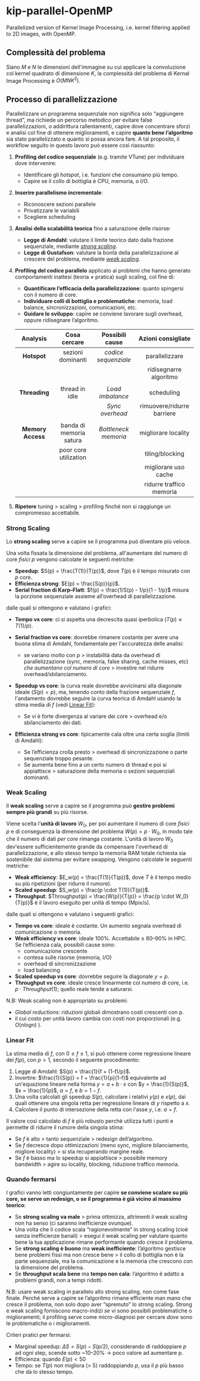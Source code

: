 # kip-parallel-OpenMP
Parallelized version of Kernel Image Processing, i.e. kernel filtering applied to 2D images, with OpenMP.



## Complessità del problema

Siano $M$ e $N$ le dimensioni dell'immagine su cui applicare la convoluzione col kernel quadrato di dimensione $K$, la complessità del problema di Kernal Image Processing è $O(MNK^2)$.



## Processo di parallelizzazione

Parallelizzare un programma sequenziale non significa solo “aggiungere thread”, ma richiede un percorso metodico per evitare false parallelizzazioni, o addirittura rallentamenti, capire dove concentrare sforzi e analisi col fine di ottenere miglioramenti, e capire **quanto bene l’algoritmo** sia stato parallelizzato e quanto si possa ancora fare. A tal proposito, il workflow seguito in questo lavoro può essere così riassunto:

  1. **Profiling del codice sequenziale** (e.g. tramite VTune) per individuare dove intervenire:
       * Identificare gli *hotspot*, i.e. funzioni che consumano più tempo.
       * Capire se il collo di bottiglia è CPU, memoria, o I/O.
       
  2. **Inserire parallelismo incrementale**:
       * Riconoscere sezioni parallele
       * Privatizzare le variabili
       * Scegliere scheduling
       
  3. **Analisi della scalabilità teorica** fino a saturazione delle risorse:
       * **Legge di Amdahl**: valutare il limite teorico dato dalla frazione sequenziale, mediante [*strong scaling*](#strong-scaling).
       * **Legge di Gustafson**: valutare la bontà della parallelizzazione al crescere del problema, mediante [*weak scaling*](#weak-scaling).
       
  4. **Profiling del codice parallelo** applicato ai problemi che hanno generato comportamenti inattesi (teoria $\neq$ pratica) sugli scaling, col fine di:
       * **Quantificare l’efficacia della parallelizzazione**: quanto spingersi con il numero di core.
       * **Individuare colli di bottiglia e problematiche**: memoria, load balance, sincronizzazioni, comunicazioni, etc.
       * **Guidare lo sviluppo**: capire se conviene lavorare sugli overhead, oppure ridisegnare l’algoritmo.
       
       |    Analysis       |      Cosa cercare       |        Possibili cause       |     Azioni consigliate     |
       |:-----------------:|:-----------------------:|:----------------------------:|:--------------------------:|
       | **Hotspot**       | sezioni dominanti       | *codice sequenziale*         | parallelizzare             |
       |                   |                         |                              |  ridisegnarre algoritmo    |
       |                   |                         |                              |                            |
       | **Threading**     | thread in idle          | *Load imbalance*             |             scheduling     |
       |                   |                         | *Sync overhead*              | rimuovere/ridurre barriere |
       |                   |                         |                              |                            |
       | **Memory Access** | banda di memoria satura | *Bottleneck memoria*         | migliorare locality        |
       |                   |  poor core utilization  |                              | tiling/blocking            |
       |                   |                         |                              | migliorare uso cache       |
       |                   |                         |                              | ridurre traffico memoria   |
  
  5. **Ripetere** tuning > scaling > profiling finché non si raggiunge un compromesso accettabile.


### Strong Scaling

Lo **strong scaling** serve a capire se il programma può diventare più veloce.

Una volta fissata la dimensione del problema, all'aumentare del numero di core *fisici* $p$ vengono calcolate le seguenti metriche:
  * **Speedup**: $S(p) = \frac{T(1)}{T(p)}$, dove $T(p)$ è il tempo misurato con $p$ core.
  * **Efficienza strong**: $E(p) = \frac{S(p)}{p}$.
  * **Serial fraction di Karp–Flatt**: $f(p) = \frac{1/S(p) - 1/p}{1 - 1/p}$ misura la porzione sequenziale assieme all’overhead di parallelizzazione.

dalle quali si ottengono e valutano i grafici:
* **Tempo vs core**: ci si aspetta una decrescita quasi iperbolica ($T(p) \approx T(1)/p$).
* **Serial fraction vs core**: dovrebbe rimanere costante per avere una buona stima di Amdahl, fondamentale per l'accuratezza delle analisi:
  + se variano molto con $p$ > instabilità data da overhead di parallelizzazione (sync, memoria, false sharing, cache misses, etc) *che aumentano col numero di core* > investire nel ridurre overhead/sbilanciamento.

* **Speedup vs core**: la curva reale dovrebbe avvicinarsi alla diagonale ideale ($S(p) = p$), ma, tenendo conto della frazione sequenziale $f$, l'andamento dovrebbe seguire la curva teorica di Amdahl usando la stima media di $f$ (vedi [Linear Fit](#linear-fit)):
  + Se vi è forte divergenza al variare dei core > overhead e/o sbilanciamento dei dati.
* **Efficienza strong vs core**: tipicamente cala oltre una certa soglia (limiti di Amdahl):
  + Se l’efficienza crolla presto > overhead di sincronizzazione o parte sequenziale troppo pesante.
  + Se aumenta bene fino a un certo numero di thread e poi si appiattisce > saturazione della memoria o sezioni sequenziali dominanti.

### Weak Scaling

Il **weak scaling** serve a capire se il programma può **gestire problemi sempre più grandi** su più risorse.

Viene scelta l'**unità di lavoro** $W_0$, per poi aumentare il numero di core *fisici* $p$ e di conseguenza la dimensione del problema $W(p) = p \cdot W_0$, in modo tale che il numero di dati *per core* rimanga costante. L'unità di lavoro $W_0$ dev'essere sufficientemente grande da compensare l'overhead di parallelizzazione, e allo stesso tempo la memoria RAM totale richiesta sia sostenibile dal sistema per evitare swapping. Vengono calcolate le seguenti metriche: 
  * **Weak efficiency**: $E_w(p) = \frac{T(1)}{T(p)}$, dove $T$ è il tempo medio su più ripetizioni (per ridurre il rumore).
  * **Scaled speedup**: $S_w(p) = \frac{p \cdot T(1)}{T(p)}$.
  * **Throughput**: $Throughput(p) = \frac{W(p)}{T(p)} = \frac{p \cdot W_0}{T(p)}$ è il lavoro eseguito per unità di tempo (Mpix/s).

dalle quali si ottengono e valutano i seguenti grafici:
  * **Tempo vs core**: ideale è costante. Un aumento segnala overhead di comunicazione o memoria.
  * **Weak efficiency vs core**: ideale 100%. Accettabile ≥ 80–90% in HPC. Se l’efficienza cala, possibili cause sono:
      + comunicazione crescente
      + contesa sulle risorse (memoria, I/O)
      + overhead di sincronizzazione
      + load balancing
  * **Scaled speedup vs core**: dovrebbe seguire la diagonale $y = p$.
  * **Throughput vs core**: ideale cresce linearmente col numero di core, i.e. $p \cdot Throughput(1)$; quello reale tende a saturarsi.

N.B: Weak scaling non è appropriato su problemi:
  * *Global reductions*: riduzioni globali dimostrano costi crescenti con p.
  * il cui costo per unità lavoro cambia con costi non proporzionali (e.g. $O(n log n)$ ).

### Linear Fit

La stima media di $f$, con $0 \leq f \leq 1$, si può ottenere come regressione lineare dei $f(p)$, con $p > 1$, secondo il seguente procedimento:
  1. Legge di Amdahl: $S(p) = \frac{1}{f + (1-f)/p}$.
  2. Invertire: $\frac{1}{S(p)} = f + \frac{1}{p}(1-f)$ equivalente ad un'equazione lineare nella forma $y = a + b \cdot x$ con $y = \frac{1}{S(p)}$, $x = \frac{1}{p}$, $a = f$, e $b = 1 - f$.
  3. Una volta calcolati gli speedup $S(p)$, calcolare i relativi $y(p)$ e $x(p)$, dai quali ottenere una singola retta per regressione lineare di $y$ rispetto a $x$.
  4. Calcolare il punto di intersezione della retta con l'asse $y$, i.e. $a = f$.

Il valore così calcolato di $f$ è più robusto perchè utilizza tutti i punti e permette di ridurre il rumore della singola stima:
  * Se $f$ è alto > tanto sequenziale > redesign dell’algoritmo.
  * Se $f$ decresce dopo ottimizzazioni (meno sync, migliore bilanciamento, migliore locality) > si sta recuperando margine reale.
  * Se $f$ è basso ma lo speedup si appiattisce > possibile memory bandwidth > agire su locality, blocking, riduzione traffico memoria.




### Quando fermarsi

I grafici vanno letti congiuntamente per capire **se conviene scalare su più core, se serve un redesign, o se il programma è già vicino al massimo teorico**:
  * Se **strong scaling va male** > prima ottimizza, altrimenti il weak scaling non ha senso (ci saranno inefficienze ovunque).
  * Una volta che il codice scala “ragionevolmente” in strong scaling (cioè senza inefficienze banali) > esegui il weak scaling per valutare quanto bene la tua applicazione rimane performante quando cresce il problema.
  * Se **strong scaling è buono** ma **weak inefficiente**: l’algoritmo gestisce bene problemi fissi ma non cresce bene > il collo di bottiglia non è la parte sequenziale, ma la comunicazione e la memoria che crescono con la dimensione del problema.
  * Se **throughput scala bene** ma **tempo non cala**: l’algoritmo è adatto a problemi grandi, non a tempi ridotti.

N.B: usare weak scaling in parallelo allo strong scaling, non come fase finale. Perché serve a capire se l’algoritmo rimane efficiente man mano che cresce il problema, non solo dopo aver “spremuto” lo strong scaling.
Strong e weak scaling forniscono macro-indizi *se* vi sono possibili problematiche o miglioramenti; il profiling serve come micro-diagnosi per cercare *dove* sono le problematiche o i miglioramenti.

Criteri pratici per fermarsi:
  * Marginal speedup: $\Delta{S}=S(p) - S(p/2)$, considerando di raddoppiare $p$ ad ogni step, scende sotto ~10–20% → poco valore ad aumentare p.
  * Efficienza: quando $E(p) < 50%$
  * Tempo: se $T(p)$ non migliora ($>~5%$) raddoppiando $p$, usa il $p$ più basso che dà lo stesso tempo.
